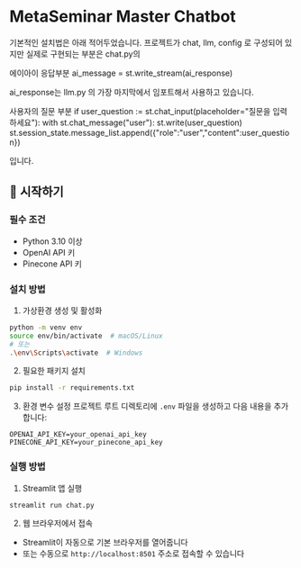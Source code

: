 # MetaSeminar Master Chatbot

기본적인 설치법은 아래 적어두었습니다. 
프로젝트가 chat, llm, config 로 구성되어 있지만 실제로 구현되는 부분은
chat.py의 


에이아이 응답부분
ai_message = st.write_stream(ai_response)

ai_response는 llm.py 의 가장 마지막에서 임포트해서 사용하고 있습니다.

사용자의 질문 부분
if user_question := st.chat_input(placeholder="질문을 입력하세요"):
    with st.chat_message("user"):
        st.write(user_question)
    st.session_state.message_list.append({"role":"user","content":user_question})

입니다.

## 🚀 시작하기

### 필수 조건
- Python 3.10 이상
- OpenAI API 키
- Pinecone API 키

### 설치 방법

1. 가상환경 생성 및 활성화
```bash
python -m venv env
source env/bin/activate  # macOS/Linux
# 또는
.\env\Scripts\activate  # Windows
```

2. 필요한 패키지 설치
```bash
pip install -r requirements.txt
```

3. 환경 변수 설정
프로젝트 루트 디렉토리에 `.env` 파일을 생성하고 다음 내용을 추가합니다:
```
OPENAI_API_KEY=your_openai_api_key
PINECONE_API_KEY=your_pinecone_api_key
```

### 실행 방법

1. Streamlit 앱 실행
```bash
streamlit run chat.py
```

2. 웹 브라우저에서 접속
- Streamlit이 자동으로 기본 브라우저를 열어줍니다
- 또는 수동으로 `http://localhost:8501` 주소로 접속할 수 있습니다
